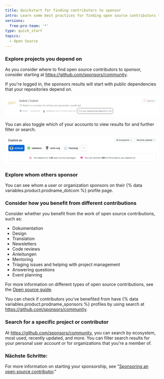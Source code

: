 ```yaml
---
title: Quickstart for finding contributors to sponsor
intro: Learn some best practices for finding open source contributors to sponsor.
versions:
  free-pro-team: '*'
type: quick_start
topics:
  - Open Source
---
```


### Explore projects you depend on

As you consider where to find open source contributors to sponsor, consider starting at https://github.com/sponsors/community.

If you're logged in, the sponsors results will start with public dependencies that your repositories depend on.

![The Babel open source project with highlighted text that says "4 of your repositories depend on this"](/assets/images/help/sponsors/example-of-open-source-project-dependency.png)

You can also toggle which of your accounts to view results for and further filter or search.

![Search options on sponsors community search page](/assets/images/help/sponsors/sponsors-search-options.png)

### Explore whom others sponsor

You can see whom a user or organization sponsors on their {% data variables.product.prodname_dotcom %} profile page.

### Consider how you benefit from different contributions

Consider whether you benefit from the work of open source contributions, such as:
 - Dokumentation
 - Design
 - Translation
 - Newsletters
 - Code reviews
 - Anleitungen
 - Mentoring
 - Triaging issues and helping with project management
 - Answering questions
 - Event planning

For more information on different types of open source contributions, see the [Open source guide](https://opensource.guide/how-to-contribute/#you-dont-have-to-contribute-code).

You can check if contributors you've benefited from have {% data variables.product.prodname_sponsors %} profiles by using search at https://github.com/sponsors/community.

### Search for a specific project or contributor

At https://github.com/sponsors/community, you can search by ecosystem, most used, recently updated, and more. You can filter search results for your personal user account or for organizations that you're a member of.

### Nächste Schritte:

For more information on starting your sponsorship, see "[Sponsoring an open source contributor](/sponsors/sponsoring-open-source-contributors/sponsoring-an-open-source-contributor)."
